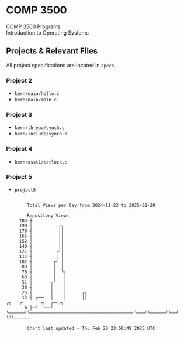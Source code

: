# COMP 3500
COMP 3500 Programs  
Introduction to Operating Systems  
## Projects & Relevant Files
All project specifications are located in `specs`
### Project 2
- `kern/main/hello.c`
- `kern/main/main.c`
### Project 3
- `kern/thread/synch.c`
- `kern/include/synch.h`
### Project 4
- `kern/asst1/catlock.c`
### Project 5
- `project5`

```

        Total Views per Day from 2024-11-23 to 2025-02-20

        Repository Views
     203 ┼
     190 ┤          ╭╮
     178 ┤          ││
     165 ┤          ││
     152 ┤          ││
     140 ┤          ││
     127 ┤         ╭╯│
     114 ┤         │ │
     102 ┤        ╭╯ │
      89 ┤        │  │
      76 ┤        │  ╰╮
      63 ┤        │   │
      51 ┤       ╭╯   │
      38 ┤       │    │
      25 ┤       │    │      ╭╮
      13 ┤ ╭──╮  │    │      ││                                       ╭╮   ╭╮      ╭╮  ╭─╮╭╮
       0 ┼─╯  ╰──╯    ╰──────╯╰───────────────────────────────────────╯╰───╯╰──────╯╰──╯ ╰╯╰───────

        Chart last updated - Thu Feb 20 23:56:49 2025 UTC
        
```
